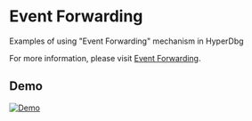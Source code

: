# Event Forwarding
Examples of using "Event Forwarding" mechanism in HyperDbg

For more information, please visit <a href="https://docs.hyperdbg.org/tips-and-tricks/misc/event-forwarding">Event Forwarding</a>.

## Demo
[![Demo](https://img.youtube.com/vi/tyapdCEZtic/0.jpg)](https://www.youtube.com/watch?v=tyapdCEZtic)

